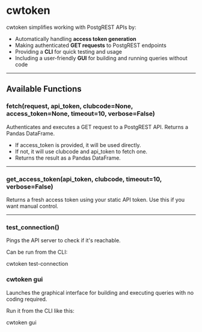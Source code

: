 # cwtoken

cwtoken simplifies working with PostgREST APIs by:

- Automatically handling **access token generation**
- Making authenticated **GET requests** to PostgREST endpoints
- Providing a **CLI** for quick testing and usage
- Including a user-friendly **GUI** for building and running queries without code

---

## Available Functions

### fetch(request, api_token, clubcode=None, access_token=None, timeout=10, verbose=False)

Authenticates and executes a GET request to a PostgREST API. Returns a Pandas DataFrame.
- If access_token is provided, it will be used directly.
- If not, it will use clubcode and api_token to fetch one.
- Returns the result as a Pandas DataFrame.

---

### get_access_token(api_token, clubcode, timeout=10, verbose=False)

Returns a fresh access token using your static API token. Use this if you want manual control.

---

### test_connection()

Pings the API server to check if it's reachable.

Can be run from the CLI:

cwtoken test-connection

### cwtoken gui
Launches the graphical interface for building and executing queries with no coding required.

Run it from the CLI like this:

cwtoken gui